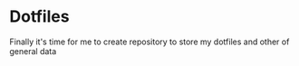 # Dotfiles

Finally it's time for me to create repository to store my dotfiles and other of general data
